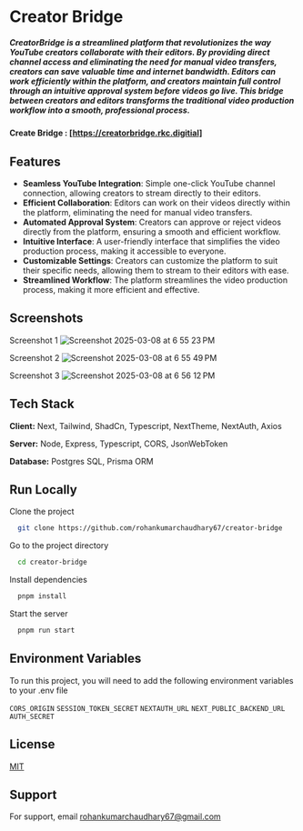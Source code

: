# **Creator Bridge**

##### CreatorBridge is a streamlined platform that revolutionizes the way YouTube creators collaborate with their editors. By providing direct channel access and eliminating the need for manual video transfers, creators can save valuable time and internet bandwidth. Editors can work efficiently within the platform, and creators maintain full control through an intuitive approval system before videos go live. This bridge between creators and editors transforms the traditional video production workflow into a smooth, professional process.

#### Create Bridge : [https://creatorbridge.rkc.digitial]

## Features

- **Seamless YouTube Integration**: Simple one-click YouTube channel connection, allowing creators to stream directly to their editors.
- **Efficient Collaboration**: Editors can work on their videos directly within the platform, eliminating the need for manual video transfers.
- **Automated Approval System**: Creators can approve or reject videos directly from the platform, ensuring a smooth and efficient workflow.
- **Intuitive Interface**: A user-friendly interface that simplifies the video production process, making it accessible to everyone.
- **Customizable Settings**: Creators can customize the platform to suit their specific needs, allowing them to stream to their editors with ease.
- **Streamlined Workflow**: The platform streamlines the video production process, making it more efficient and effective.

## Screenshots

Screenshot 1
![Screenshot 2025-03-08 at 6 55 23 PM](https://github.com/user-attachments/assets/56f35a8b-d6b3-4c74-94bb-dcfa2cedb3f3)

Screenshot 2
![Screenshot 2025-03-08 at 6 55 49 PM](https://github.com/user-attachments/assets/7f9fc060-fab2-41d7-bd86-0cd03b3102ae)

Screenshot 3
![Screenshot 2025-03-08 at 6 56 12 PM](https://github.com/user-attachments/assets/21d3f6c0-1e6f-4e83-8850-8d6142d8f091)

## Tech Stack

**Client:** Next, Tailwind, ShadCn, Typescript, NextTheme, NextAuth, Axios

**Server:** Node, Express, Typescript, CORS, JsonWebToken

**Database:** Postgres SQL, Prisma ORM

## Run Locally

Clone the project

```bash
  git clone https://github.com/rohankumarchaudhary67/creator-bridge
```

Go to the project directory

```bash
  cd creator-bridge
```

Install dependencies

```bash
  pnpm install
```

Start the server

```bash
  pnpm run start
```

## Environment Variables

To run this project, you will need to add the following environment variables to your .env file

`CORS_ORIGIN`
`SESSION_TOKEN_SECRET`
`NEXTAUTH_URL`
`NEXT_PUBLIC_BACKEND_URL`
`AUTH_SECRET`

## License

[MIT](https://choosealicense.com/licenses/mit/)

## Support

For support, email rohankumarchaudhary67@gmail.com
